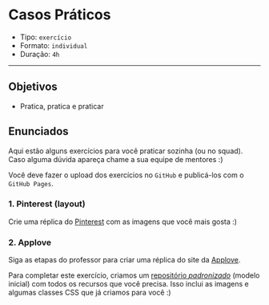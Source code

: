 # Casos Práticos

* Tipo: `exercício`
* Formato: `individual`
* Duração: `4h`
***

## Objetivos

- Pratica, pratica e praticar

## Enunciados

Aqui estão alguns exercícios para você praticar sozinha \(ou no squad\). Caso
alguma dúvida apareça chame a sua equipe de mentores :\)

Você deve fazer o upload dos exercícios no `GitHub` e publicá-los com o `GitHub
Pages`.

### 1. Pinterest (layout)

Crie uma réplica do [Pinterest](https://laboratoria.github.io/pinterestify/) com
as imagens que você mais gosta :\)

### 2. Applove

Siga as etapas do professor para criar uma réplica do site da
[Applove](https://fotos.subefotos.com/1edc0aab51f1d624da4a24ab86129d87o.png).

Para completar este exercício, criamos um [repositório
_padronizado_](https://github.com/Laboratoria/AppLove) \(modelo inicial\) com
todos os recursos que você precisa. Isso inclui as imagens e algumas classes CSS
que já criamos para você :\)
